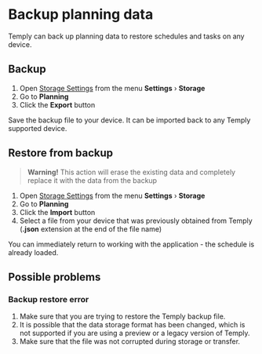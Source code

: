 # Backup planning data

[tags]: # (back, plan, export, database, db, stor, rest, sav, recover, mov, chang, device, comp, phone, pc)
 Temply can back up planning data to restore schedules and tasks on any device.

## Backup
 1. Open [Storage Settings](https://app.temply.procsec.top/settings/+/storage) from the menu **Settings** › **Storage**
 2. Go to **Planning**
 3. Click the **Export** button

Save the backup file to your device.  It can be imported back to any Temply supported device.

## Restore from backup
> **Warning!** This action will erase the existing data and completely replace it with the data from the backup

 1. Open [Storage Settings](https://app.temply.procsec.top/settings/+/storage) from the menu **Settings** › **Storage**
 2. Go to **Planning**
 3. Click the **Import** button  
 4. Select a file from your device that was previously obtained from Temply  (**.json** extension at the end of the file name)

You can immediately return to working with the application - the schedule is already loaded.

## Possible problems
### Backup restore error
 1. Make sure that you are trying to restore the Temply backup file.
 2. It is possible that the data storage format has been changed, which is not supported if you are using a preview or a legacy version of Temply.
 3. Make sure that the file was not corrupted during storage or transfer.
